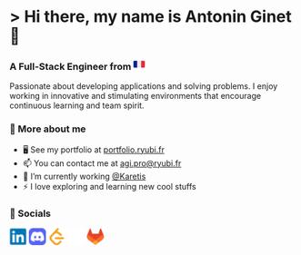 # > Hi there, my name is Antonin Ginet 🙋

### A Full-Stack Engineer from <img src="https://raw.githubusercontent.com/Ryubi98/Ryubi98/d978e930f3bd8be54e042ae27b5c1195e15a882e/svg/france.svg" alt="France" width="20" height="20" />

Passionate about developing applications and solving problems. I enjoy working in innovative and stimulating environments that encourage continuous learning and team spirit.

### 👀 More about me

- 🖥️ See my portfolio at [portfolio.ryubi.fr](https://portfolio.ryubi.fr)
- 📫 You can contact me at [agi.pro@ryubi.fr](mailto:agi.pro@ryubi.fr)
- 🧠 I’m currently working [@Karetis](https://www.linkedin.com/company/karetis)
- ⚡ I love exploring and learning new cool stuffs

### 🤝 Socials

<a href="https://linkedin.com/in/antonin-ginet"><img src="https://raw.githubusercontent.com/Ryubi98/Ryubi98/d978e930f3bd8be54e042ae27b5c1195e15a882e/svg/linkedin.svg" alt="LinkedIn" width="30" height="30" /></a>
<a href="https://discord.com/users/Ryubi98"><img src="https://raw.githubusercontent.com/Ryubi98/Ryubi98/d978e930f3bd8be54e042ae27b5c1195e15a882e/svg/discord.svg" alt="Discord" width="30" height="30" /></a>
<a href="https://leetcode.com/Ryubi98"><img src="https://raw.githubusercontent.com/Ryubi98/Ryubi98/d978e930f3bd8be54e042ae27b5c1195e15a882e/svg/leetcode.svg" alt="LeetCode" width="30" height="30" /></a>
<a href="https://github.com/Ryubi98"><img src="https://raw.githubusercontent.com/Ryubi98/Ryubi98/d978e930f3bd8be54e042ae27b5c1195e15a882e/svg/github.svg" alt="GitHub" width="30" height="30" /></a>
<a href="https://gitlab.com/Ryubi98"><img src="https://raw.githubusercontent.com/Ryubi98/Ryubi98/d978e930f3bd8be54e042ae27b5c1195e15a882e/svg/gitlab.svg" alt="GitLab" width="30" height="30" /></a>
